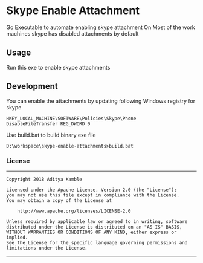 # Skype Enable Attachment

Go Executable to automate enabling skype attachment
On Most of the work machines skype has disabled attachments by default

## Usage

Run this exe to enable skype attachments

## Development

You can enable the attachments by updating following Windows registry for skype

```
HKEY_LOCAL_MACHINE\SOFTWARE\Policies\Skype\Phone
DisableFileTransfer REG_DWORD 0
```

Use build.bat to build binary exe file

```
D:\workspace\skype-enable-attachments>build.bat
```

### License
-------
    Copyright 2018 Aditya Kamble

    Licensed under the Apache License, Version 2.0 (the "License");
    you may not use this file except in compliance with the License.
    You may obtain a copy of the License at

        http://www.apache.org/licenses/LICENSE-2.0

    Unless required by applicable law or agreed to in writing, software
    distributed under the License is distributed on an "AS IS" BASIS,
    WITHOUT WARRANTIES OR CONDITIONS OF ANY KIND, either express or implied.
    See the License for the specific language governing permissions and
    limitations under the License.
---
